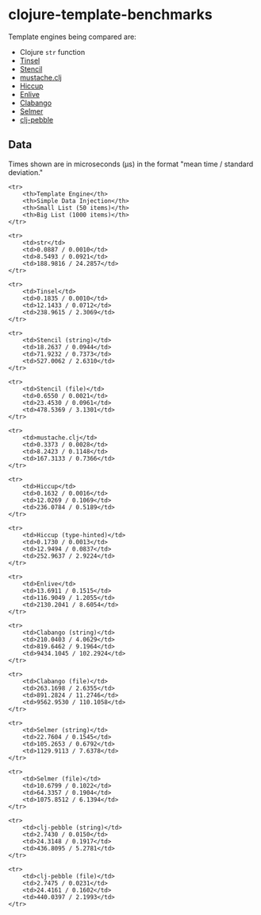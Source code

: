 # clojure-template-benchmarks

Template engines being compared are:

* Clojure `str` function
* [Tinsel](https://github.com/davidsantiago/tinsel)
* [Stencil](https://github.com/davidsantiago/stencil)
* [mustache.clj](https://github.com/shenfeng/mustache.clj)
* [Hiccup](https://github.com/weavejester/hiccup)
* [Enlive](https://github.com/cgrand/enlive)
* [Clabango](https://github.com/danlarkin/clabango)
* [Selmer](https://github.com/yogthos/Selmer)
* [clj-pebble](https://github.com/gered/clj-pebble)

## Data

Times shown are in microseconds (µs) in the format "mean time / standard deviation."

<table>

	<tr>
		<th>Template Engine</th>
		<th>Simple Data Injection</th>
		<th>Small List (50 items)</th>
		<th>Big List (1000 items)</th>
	</tr>

	<tr>
		<td>str</td>
		<td>0.0887 / 0.0010</td>
		<td>8.5493 / 0.0921</td>
		<td>188.9816 / 24.2857</td>
	</tr>
	
	<tr>
		<td>Tinsel</td>
		<td>0.1835 / 0.0010</td>
		<td>12.1433 / 0.0712</td>
		<td>238.9615 / 2.3069</td>
	</tr>
	
	<tr>
		<td>Stencil (string)</td>
		<td>18.2637 / 0.0944</td>
		<td>71.9232 / 0.7373</td>
		<td>527.0062 / 2.6310</td>
	</tr>
	
	<tr>
		<td>Stencil (file)</td>
		<td>0.6550 / 0.0021</td>
		<td>23.4530 / 0.0961</td>
		<td>478.5369 / 3.1301</td>
	</tr>
	
	<tr>
		<td>mustache.clj</td>
		<td>0.3373 / 0.0028</td>
		<td>8.2423 / 0.1148</td>
		<td>167.3133 / 0.7366</td>
	</tr>
	
	<tr>
		<td>Hiccup</td>
		<td>0.1632 / 0.0016</td>
		<td>12.0269 / 0.1069</td>
		<td>236.0784 / 0.5189</td>
	</tr>
	
	<tr>
		<td>Hiccup (type-hinted)</td>
		<td>0.1730 / 0.0013</td>
		<td>12.9494 / 0.0837</td>
		<td>252.9637 / 2.9224</td>
	</tr>
	
	<tr>
		<td>Enlive</td>
		<td>13.6911 / 0.1515</td>
		<td>116.9049 / 1.2055</td>
		<td>2130.2041 / 8.6054</td>
	</tr>
	
	<tr>
		<td>Clabango (string)</td>
		<td>210.0403 / 4.0629</td>
		<td>819.6462 / 9.1964</td>
		<td>9434.1045 / 102.2924</td>
	</tr>
	
	<tr>
		<td>Clabango (file)</td>
		<td>263.1698 / 2.6355</td>
		<td>891.2824 / 11.2746</td>
		<td>9562.9530 / 110.1058</td>
	</tr>
	
	<tr>
		<td>Selmer (string)</td>
		<td>22.7604 / 0.1545</td>
		<td>105.2653 / 0.6792</td>
		<td>1129.9113 / 7.6378</td>
	</tr>
	
	<tr>
		<td>Selmer (file)</td>
		<td>10.6799 / 0.1022</td>
		<td>64.3357 / 0.1904</td>
		<td>1075.8512 / 6.1394</td>
	</tr>
	
	<tr>
		<td>clj-pebble (string)</td>
		<td>2.7430 / 0.0150</td>
		<td>24.3148 / 0.1917</td>
		<td>436.8095 / 5.2781</td>
	</tr>
	
	<tr>
		<td>clj-pebble (file)</td>
		<td>2.7475 / 0.0231</td>
		<td>24.4161 / 0.1602</td>
		<td>440.0397 / 2.1993</td>
	</tr>

</table>
